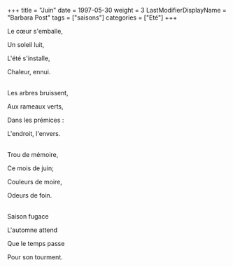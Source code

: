 +++
title = "Juin"
date = 1997-05-30
weight = 3
LastModifierDisplayName = "Barbara Post"
tags = ["saisons"]
categories = ["Eté"]
+++

Le cœur s'emballe,

Un soleil luit,

L'été s'installe,

Chaleur, ennui.

 \
Les arbres bruissent,

Aux rameaux verts,

Dans les prémices :

L'endroit, l'envers.

 \
Trou de mémoire,

Ce mois de juin;

Couleurs de moire,

Odeurs de foin.

 \
Saison fugace

L'automne attend

Que le temps passe

Pour son tourment.
